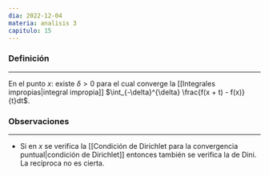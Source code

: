 ```yaml
---
dia: 2022-12-04
materia: analisis 3
capitulo: 15
---
```

### Definición
---
En el punto $x$: existe $\delta > 0$ para el cual converge la [[Integrales impropias|integral impropia]] $\int_{-\delta}^{\delta} \frac{f(x + t) - f(x)}{t}dt$. 


### Observaciones
---
* Si en $x$ se verifica la [[Condición de Dirichlet para la convergencia puntual|condición de Dirichlet]] entonces también se verifica la de Dini. La recíproca no es cierta. 